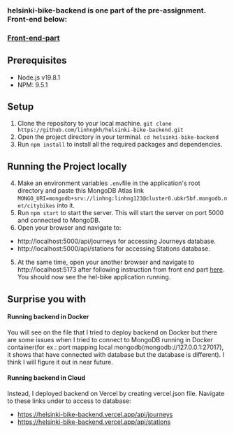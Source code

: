 ### helsinki-bike-backend is one part of the pre-assignment. Front-end below: 
### [Front-end-part](https://github.com/linhngkh/helsinki-bike-frontend)

## Prerequisites
* Node.js v19.8.1
* NPM: 9.5.1
## Setup
1. Clone the repository to your local machine. ``git clone https://github.com/linhngkh/helsinki-bike-backend.git``
2. Open the project directory in your terminal.
``cd helsinki-bike-backend``
3. Run ``npm install`` to install all the required packages and dependencies.
## Running the Project locally
4. Make an environment variables ``.env``file in the application's root directory and paste this MongoDB Atlas link ``MONGO_URI=mongodb+srv://linhng:linhng123@cluster0.ubkr5bf.mongodb.net/citybikes`` into it. 
2. Run ``npm start`` to start the server. This will start the server on port 5000 and connected to MongoDB. 
3. Open your browser and navigate to: 
* http://localhost:5000/api/journeys for accessing Journeys database. 
* http://localhost:5000/api/stations for accessing Stations database.
5. At the same time, open your another browser and navigate to http://localhost:5173 after following instruction from front end part [here](https://github.com/linhngkh/helsinki-bike-frontend). You should now see the hel-bike application running.
## Surprise you with
#### Running backend in Docker 
You will see on the file that I tried to deploy backend on Docker but there are some issues when I tried to connect to MongoDB running in Docker container(for ex.: port mapping local mongodb(mongodb://127.0.0.1:27017), it shows that  have connected with database but the database is different). I think I will figure it out in near future. 
#### Running backend in Cloud
Instead, I deployed backend on Vercel by creating vercel.json file. 
Navigate to these links under to access to database: 
 * https://helsinki-bike-backend.vercel.app/api/journeys
 * https://helsinki-bike-backend.vercel.app/api/stations
